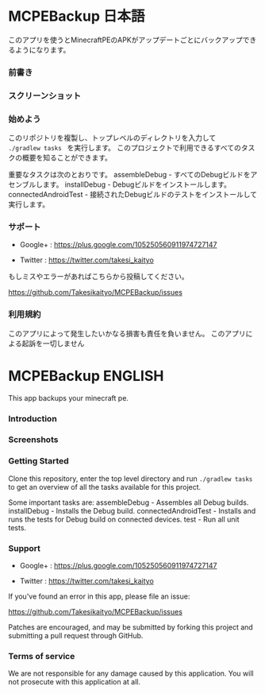 # MCPEBackup 日本語
このアプリを使うとMinecraftPEのAPKがアップデートごとにバックアップできるようになります。

### 前書き

### スクリーンショット

### 始めよう

このリポジトリを複製し、トップレベルのディレクトリを入力して <code> ./gradlew tasks </code> を実行します。
このプロジェクトで利用できるすべてのタスクの概要を知ることができます。

重要なタスクは次のとおりです。
assembleDebug - すべてのDebugビルドをアセンブルします。
installDebug - Debugビルドをインストールします。
connectedAndroidTest - 接続されたDebugビルドのテストをインストールして実行します。


### サポート

- Google+ : https://plus.google.com/105250560911974727147

- Twitter : https://twitter.com/takesi_kaityo

もしミスやエラーがあればこちらから投稿してください。

https://github.com/Takesikaityo/MCPEBackup/issues

### 利用規約

このアプリによって発生したいかなる損害も責任を負いません。
このアプリによる起訴を一切しません



# MCPEBackup ENGLISH
This app backups your minecraft pe.

### Introduction


### Screenshots


### Getting Started

Clone this repository, enter the top level directory and run <code>./gradlew tasks</code>
to get an overview of all the tasks available for this project.

Some important tasks are:
assembleDebug - Assembles all Debug builds.
installDebug - Installs the Debug build.
connectedAndroidTest - Installs and runs the tests for Debug build on connected
devices.
test - Run all unit tests.

### Support

- Google+ : https://plus.google.com/105250560911974727147

- Twitter : https://twitter.com/takesi_kaityo

If you've found an error in this app, please file an issue:

https://github.com/Takesikaityo/MCPEBackup/issues

Patches are encouraged, and may be submitted by forking this project and
submitting a pull request through GitHub.

### Terms of service

We are not responsible for any damage caused by this application.
You will not prosecute with this application at all.
